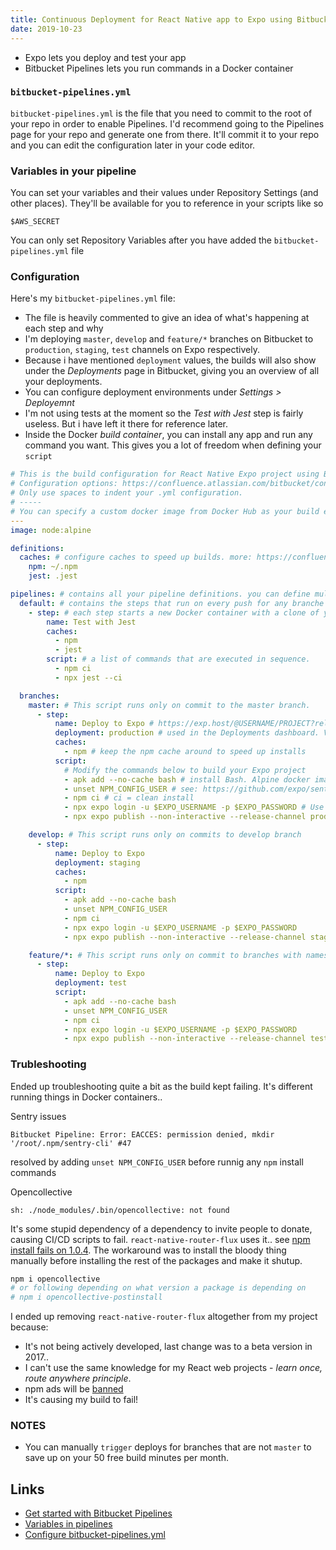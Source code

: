 ```yaml
---
title: Continuous Deployment for React Native app to Expo using Bitbucket Pipelines
date: 2019-10-23
---
```


- Expo lets you deploy and test your app
- Bitbucket Pipelines lets you run commands in a Docker container

### `bitbucket-pipelines.yml`

`bitbucket-pipelines.yml` is the file that you need to commit to the root of your repo in order to enable Pipelines. I'd recommend going to the Pipelines page for your repo and generate one from there. It'll commit it to your repo and you can edit the configuration later in your code editor. 


### Variables in your pipeline

You can set your variables and their values under Repository Settings (and other places). They'll be available for you to reference in your scripts like so

```
$AWS_SECRET
```

You can only set Repository Variables after you have added the `bitbucket-pipelines.yml` file

### Configuration

Here's my `bitbucket-pipelines.yml` file:

- The file is heavily commented to give an idea of what's happening at each step and why
- I'm deploying `master`, `develop` and `feature/*` branches on Bitbucket to `production`, `staging`, `test` channels on Expo respectively.
- Because i have mentioned `deployment` values, the builds will also show under the _Deployments_ page in Bitbucket, giving you an overview of all your deployments.
- You can configure deployment environments under _Settings > Deployemnt_
- I'm not using tests at the moment so the _Test with Jest_ step is fairly useless. But i have left it there for reference later.
- Inside the Docker _build container_, you can install any app and run any command you want. This gives you a lot of freedom when defining your `script`

```yaml
# This is the build configuration for React Native Expo project using Bitbucket Pipelines.
# Configuration options: https://confluence.atlassian.com/bitbucket/configure-bitbucket-pipelines-yml-792298910.html
# Only use spaces to indent your .yml configuration.
# -----
# You can specify a custom docker image from Docker Hub as your build environment.
---
image: node:alpine

definitions:
  caches: # configure caches to speed up builds. more: https://confluence.atlassian.com/bitbucket/caching-dependencies-895552876.html
    npm: ~/.npm
    jest: .jest

pipelines: # contains all your pipeline definitions. you can define multiple pipelines in the configuration file
  default: # contains the steps that run on every push for any branche that isn't specifically added in this config.
    - step: # each step starts a new Docker container with a clone of your repository, then runs the contents of your script section.
        name: Test with Jest
        caches:
          - npm
          - jest
        script: # a list of commands that are executed in sequence.
          - npm ci
          - npx jest --ci

  branches:
    master: # This script runs only on commit to the master branch.
      - step:
          name: Deploy to Expo # https://exp.host/@USERNAME/PROJECT?release-channel=CHANNEL
          deployment: production # used in the Deployments dashboard. Valid values are: test, staging, or production.
          caches:
            - npm # keep the npm cache around to speed up installs
          script:
            # Modify the commands below to build your Expo project
            - apk add --no-cache bash # install Bash. Alpine docker image doesn't have bash installed by default.
            - unset NPM_CONFIG_USER # see: https://github.com/expo/sentry-expo/pull/26#issuecomment-453822980
            - npm ci # ci = clean install
            - npx expo login -u $EXPO_USERNAME -p $EXPO_PASSWORD # Use variables defined in Repository Settings
            - npx expo publish --non-interactive --release-channel production

    develop: # This script runs only on commits to develop branch
      - step:
          name: Deploy to Expo
          deployment: staging
          caches:
            - npm
          script:
            - apk add --no-cache bash
            - unset NPM_CONFIG_USER
            - npm ci
            - npx expo login -u $EXPO_USERNAME -p $EXPO_PASSWORD
            - npx expo publish --non-interactive --release-channel staging

    feature/*: # This script runs only on commit to branches with names that match the feature/* pattern.
      - step:
          name: Deploy to Expo
          deployment: test
          script:
            - apk add --no-cache bash
            - unset NPM_CONFIG_USER
            - npm ci
            - npx expo login -u $EXPO_USERNAME -p $EXPO_PASSWORD
            - npx expo publish --non-interactive --release-channel test
```


### Trubleshooting

Ended up troubleshooting quite a bit as the build kept failing. It's different running things in Docker containers..

Sentry issues

```
Bitbucket Pipeline: Error: EACCES: permission denied, mkdir '/root/.npm/sentry-cli' #47
```

resolved by adding `unset NPM_CONFIG_USER` before runnig any `npm` install commands

Opencollective

```
sh: ./node_modules/.bin/opencollective: not found
```

It's some stupid dependency of a dependency to invite people to donate, causing CI/CD scripts to fail. `react-native-router-flux` uses it.. see [npm install fails on 1.0.4](https://github.com/opencollective/opencollective-cli/issues/3). The workaround was to install the bloody thing manually before installing the rest of the packages and make it shutup.

```bash
npm i opencollective
# or following depending on what version a package is depending on
# npm i opencollective-postinstall
```

I ended up removing `react-native-router-flux` altogether from my project because:

- It's not being actively developed, last change was to a beta version in 2017..
- I can't use the same knowledge for my React web projects - _learn once, route anywhere principle_.
- npm ads will be [banned](https://www.zdnet.com/article/npm-bans-terminal-ads/)
- It's causing my build to fail!


### NOTES

- You can manually `trigger` deploys for branches that are not `master` to save up on your 50 free build minutes per month.

Links
---

- [Get started with Bitbucket Pipelines](https://confluence.atlassian.com/bitbucket/get-started-with-bitbucket-pipelines-792298921.html)
- [Variables in pipelines](https://confluence.atlassian.com/bitbucket/variables-in-pipelines-794502608.html)
- [Configure bitbucket-pipelines.yml](https://confluence.atlassian.com/bitbucket/configure-bitbucket-pipelines-yml-792298910.html)